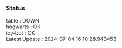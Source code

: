### Status


table : DOWN  
hogwarts : OK  
icy-bot : OK  
Latest Update : 2024-07-04 16:10:28.943453
